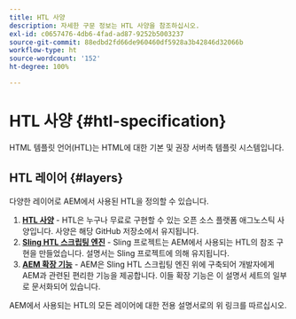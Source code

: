 ```yaml
---
title: HTL 사양
description: 자세한 구문 정보는 HTL 사양을 참조하십시오.
exl-id: c0657476-4db6-4fad-ad87-9252b5003237
source-git-commit: 88edbd2fd66de960460df5928a3b42846d32066b
workflow-type: ht
source-wordcount: '152'
ht-degree: 100%

---
```



# HTL 사양 {#htl-specification}

HTML 템플릿 언어(HTL)는 HTML에 대한 기본 및 권장 서버측 템플릿 시스템입니다.

## HTL 레이어 {#layers}

다양한 레이어로 AEM에서 사용된 HTL을 정의할 수 있습니다.

1. **[HTL 사양](https://github.com/adobe/htl-spec)** - HTL은 누구나 무료로 구현할 수 있는 오픈 소스 플랫폼 애그노스틱 사양입니다. 사양은 해당 GitHub 저장소에서 유지됩니다.
1. **[Sling HTL 스크립팅 엔진](https://sling.apache.org/documentation/bundles/scripting/scripting-htl.html)** - Sling 프로젝트는 AEM에서 사용되는 HTL의 참조 구현을 만들었습니다. 설명서는 Sling 프로젝트에 의해 유지됩니다.
1. **[AEM 확장 기능](aem-extensions.md)** - AEM은 Sling HTL 스크립팅 엔진 위에 구축되어 개발자에게 AEM과 관련된 편리한 기능을 제공합니다. 이들 확장 기능은 이 설명서 세트의 일부로 문서화되어 있습니다.

AEM에서 사용되는 HTL의 모든 레이어에 대한 전용 설명서로의 위 링크를 따르십시오.
